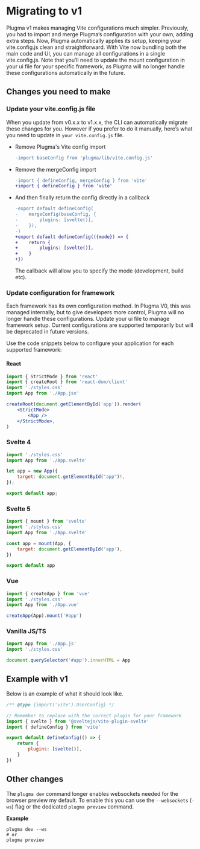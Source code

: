 # Migrating to v1

Plugma v1 makes managing Vite configurations much simpler. Previously, you had to import and merge Plugma’s configuration with your own, adding extra steps. Now, Plugma automatically applies its setup, keeping your vite.config.js clean and straightforward. With Vite now bundling both the main code and UI, you can manage all configurations in a single vite.config.js. Note that you’ll need to update the mount configuration in your ui file for your specific framework, as Plugma will no longer handle these configurations automatically in the future.

## Changes you need to make

### Update your vite.config.js file

When you update from v0.x.x to v1.x.x, the CLI can automatically migrate these changes for you. However if you prefer to do it manually, here’s what you need to update in `your vite.config.js` file.

-   Remove Plugma's Vite config import

    ```diff
    -import baseConfig from 'plugma/lib/vite.config.js'
    ```

-   Remove the mergeConfig import

    ```diff
    -import { defineConfig, mergeConfig } from 'vite'
    +import { defineConfig } from 'vite'
    ```

-   And then finally return the config directly in a callback

    ```diff
    -export default defineConfig(
    -    mergeConfig(baseConfig, {
    -        plugins: [svelte()],
    -    }),
    -)
    +export default defineConfig(({mode}) => {
    +    return {
    +        plugins: [svelte()],
    +    }
    +})
    ```

    The callback will allow you to specify the mode (development, build etc).

### Update configuration for framework

Each framework has its own configuration method. In Plugma V0, this was managed internally, but to give developers more control, Plugma will no longer handle these configurations. Update your ui file to manage framework setup. Current configurations are supported temporarily but will be deprecated in future versions.

Use the code snippets below to configure your application for each supported framework:

#### React

```jsx
import { StrictMode } from 'react'
import { createRoot } from 'react-dom/client'
import './styles.css'
import App from './App.jsx'

createRoot(document.getElementById('app')).render(
    <StrictMode>
        <App />
    </StrictMode>,
)
```

### Svelte 4

```js
import './styles.css'
import App from './App.svelte'

let app = new App({
    target: document.getElementById("app")!,
});

export default app;
```

### Svelte 5

```js
import { mount } from 'svelte'
import './styles.css'
import App from './App.svelte'

const app = mount(App, {
    target: document.getElementById('app'),
})

export default app
```

### Vue

```js
import { createApp } from 'vue'
import './styles.css'
import App from './App.vue'

createApp(App).mount('#app')
```

### Vanilla JS/TS

```js
import App from './App.js'
import './styles.css'

document.querySelector('#app').innerHTML = App
```

## Example with v1

Below is an example of what it should look like.

```js
/** @type {import('vite').UserConfig} */

// Remember to replace with the correct plugin for your framework
import { svelte } from '@sveltejs/vite-plugin-svelte'
import { defineConfig } from 'vite'

export default defineConfig(() => {
    return {
        plugins: [svelte()],
    }
})
```

## Other changes

The `plugma dev` command longer enables websockets needed for the browser preview my default. To enable this you can use the `--websockets` (`-ws`) flag or the dedicated `plugma preview` command.

**Example**

```
plugma dev --ws
# or
plugma preview
```
